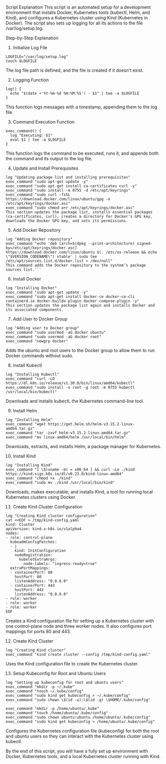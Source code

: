 Script Explanation
This script is an automated setup for a development environment that installs Docker, Kubernetes tools (kubectl, Helm, and Kind), and configures a Kubernetes cluster using Kind (Kubernetes in Docker). The script also sets up logging for all its actions to the file /var/log/setup.log.

Step-by-Step Explanation
1. Initialize Log File

```
LOGFILE="/var/log/setup.log"
touch $LOGFILE
```
The log file path is defined, and the file is created if it doesn't exist.

2. Logging Function
```
log() {
  echo "$(date +'%Y-%m-%d %H:%M:%S') - $1" | tee -a $LOGFILE
}
```
This function logs messages with a timestamp, appending them to the log file.

3. Command Execution Function

```
exec_command() {
  log "Executing: $1"
  eval $1 | tee -a $LOGFILE
}
```
This function logs the command to be executed, runs it, and appends both the command and its output to the log file.

4. Update and Install Prerequisites
```
log "Updating package list and installing prerequisites"
exec_command "sudo apt-get update -y"
exec_command "sudo apt-get install ca-certificates curl -y"
exec_command "sudo install -m 0755 -d /etc/apt/keyrings"
exec_command "sudo curl -fsSL https://download.docker.com/linux/ubuntu/gpg -o /etc/apt/keyrings/docker.asc"
exec_command "sudo chmod a+r /etc/apt/keyrings/docker.asc"
This section updates the package list, installs essential packages (ca-certificates, curl), creates a directory for Docker's GPG key, downloads the Docker GPG key, and sets its permissions.
```
5. Add Docker Repository
```
log "Adding Docker repository"
exec_command "echo 'deb [arch=$(dpkg --print-architecture) signed-by=/etc/apt/keyrings/docker.asc] https://download.docker.com/linux/ubuntu $(. /etc/os-release && echo \"$VERSION_CODENAME\") stable' | sudo tee /etc/apt/sources.list.d/docker.list > /dev/null"
This command adds the Docker repository to the system’s package sources list.```
```
6. Install Docker
```
log "Installing Docker"
exec_command "sudo apt-get update -y"
exec_command "sudo apt-get install docker-ce docker-ce-cli containerd.io docker-buildx-plugin docker-compose-plugin -y"
This section updates the package list again and installs Docker and its associated components.
```
7. Add User to Docker Group

```
log "Adding user to Docker group"
exec_command "sudo usermod -aG docker ubuntu"
exec_command "sudo usermod -aG docker root"
exec_command "newgrp docker"
```
Adds the ubuntu and root users to the Docker group to allow them to run Docker commands without sudo.

8. Install Kubectl
```
log "Installing Kubectl"
exec_command "curl -LO https://dl.k8s.io/release/v1.30.0/bin/linux/amd64/kubectl"
exec_command "sudo install -o root -g root -m 0755 kubectl /usr/local/bin/kubectl"
```
Downloads and installs kubectl, the Kubernetes command-line tool.

9. Install Helm
```
log "Installing Helm"
exec_command "wget https://get.helm.sh/helm-v3.15.2-linux-amd64.tar.gz"
exec_command "tar -zxvf helm-v3.15.2-linux-amd64.tar.gz"
exec_command "mv linux-amd64/helm /usr/local/bin/helm"
```
Downloads, extracts, and installs Helm, a package manager for Kubernetes.

10. Install Kind
```
log "Installing Kind"
exec_command "[ \$(uname -m) = x86_64 ] && curl -Lo ./kind https://kind.sigs.k8s.io/dl/v0.23.0/kind-linux-amd64"
exec_command "chmod +x ./kind"
exec_command "sudo mv ./kind /usr/local/bin/kind"
```
Downloads, makes executable, and installs Kind, a tool for running local Kubernetes clusters using Docker.

11. Create Kind Cluster Configuration
```
log "Creating Kind cluster configuration"
cat <<EOF > /tmp/kind-config.yaml
kind: Cluster
apiVersion: kind.x-k8s.io/v1alpha4
nodes:
- role: control-plane
  kubeadmConfigPatches:
  - |
    kind: InitConfiguration
    nodeRegistration:
      kubeletExtraArgs:
        node-labels: "ingress-ready=true"
  extraPortMappings:
  - containerPort: 80
    hostPort: 80
    listenAddress: "0.0.0.0"
  - containerPort: 443
    hostPort: 443
    listenAddress: "0.0.0.0"
- role: worker
- role: worker
- role: worker
EOF
```
Creates a Kind configuration file for setting up a Kubernetes cluster with one control-plane node and three worker nodes. It also configures port mappings for ports 80 and 443.

12. Create Kind Cluster
```
log "Creating Kind cluster"
exec_command "kind create cluster --config /tmp/kind-config.yaml"
```
Uses the Kind configuration file to create the Kubernetes cluster.

13. Setup Kubeconfig for Root and Ubuntu Users
```
log "Setting up kubeconfig for root and ubuntu users"
exec_command "mkdir -p ~/.kube"
exec_command "touch ~/.kube/config"
exec_command "sudo kind get kubeconfig > ~/.kube/config"
exec_command "sudo chown \$(id -u):\$(id -g) \$HOME/.kube/config"

exec_command "mkdir -p /home/ubuntu/.kube"
exec_command "touch /home/ubuntu/.kube/config"
exec_command "sudo chown ubuntu:ubuntu /home/ubuntu/.kube/config"
exec_command "sudo kind get kubeconfig > /home/ubuntu/.kube/config"
```
Configures the Kubernetes configuration file (kubeconfig) for both the root and ubuntu users so they can interact with the Kubernetes cluster using kubectl.

By the end of this script, you will have a fully set up environment with Docker, Kubernetes tools, and a local Kubernetes cluster running with Kind.